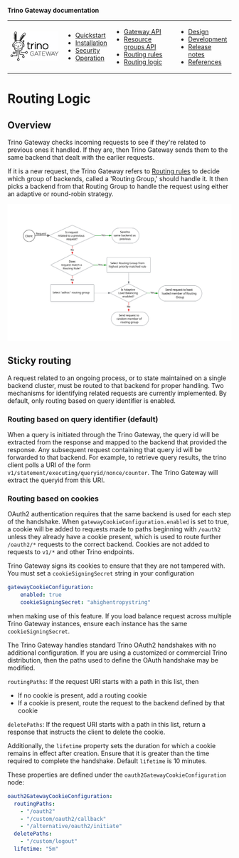 **Trino Gateway documentation**

<table>
  <tr>
    <td>
      <img src="./assets/logos/trino-gateway-v.png"/>
    </td>
    <td>
      <ul>
        <li><a href="quickstart.md">Quickstart</a></li>
        <li><a href="installation.md">Installation</a></li>
        <li><a href="security.md">Security</a></li>
        <li><a href="operation.md">Operation</a></li>
      </ul>
    </td>
    <td>
      <ul>
        <li><a href="gateway-api.md">Gateway API</a></li>
        <li><a href="resource-groups-api.md">Resource groups API</a></li>
        <li><a href="routing-rules.md">Routing rules</a></li>
        <li><a href="routing-logic.md">Routing logic</a></li>
      </ul>
    </td>
    <td>
      <ul>
        <li><a href="design.md">Design</a></li>
        <li><a href="development.md">Development</a></li>
        <li><a href="release-notes.md">Release notes</a></li>
        <li><a href="references.md">References</a></li>
      </ul>
    </td>
  </tr>
</table>

# Routing Logic

## Overview

Trino Gateway checks incoming requests to see if they're related to previous 
ones it handled. If they are, then Trino Gateway sends them to the same backend 
that dealt with the earlier requests.

If it is a new request, the Trino Gateway refers to [Routing rules](routing-rules.md) 
to decide which group of backends, called a 'Routing Group,' should handle it. 
It then picks a backend from that Routing Group to handle the request using 
either an adaptive or round-robin strategy.

![Request Routing Flow](assets/gateway-routing-flow.svg)

## Sticky routing

A request related to an ongoing process, or to state maintained on a single 
backend cluster, must be routed to that backend for proper handling. Two 
mechanisms for identifying related requests are currently implemented. By default,
only routing based on query identifier is enabled.

### Routing based on query identifier (default)

When a query is initiated through the Trino Gateway, the query id will be 
extracted from the response and mapped to the backend that provided the 
response. Any subsequent request containing that query id will be forwarded 
to that backend. For example, to retrieve query results, the trino client 
polls a URI of the form 
`v1/statement/executing/queryid/nonce/counter`. The Trino Gateway will extract
the queryid from this URI.

### Routing based on cookies

OAuth2 authentication requires that the same backend is used for each step of 
the handshake. When `gatewayCookieConfiguration.enabled` is set to true, a cookie 
will be added to requests made to paths beginning with `/oauth2` unless they already have 
a cookie present, which is used to route further `/oauth2/*` requests to the correct backend. 
Cookies are not added to requests to `v1/*` and other Trino endpoints.

Trino Gateway signs its cookies to ensure that they are not tampered with. You 
must set a `cookieSigningSecret` string in your configuration
```yaml
gatewayCookieConfiguration:
    enabled: true
    cookieSigningSecret: "ahighentropystring"
```
when making use of this feature. If you load balance request across multiple Trino Gateway
instances, ensure each instance has the same `cookieSigningSecret`.

The Trino Gateway handles standard Trino OAuth2 handshakes with no additional 
configuration. If you are using a customized or commercial Trino distribution, then
the paths used to define the OAuth handshake may be modified.

`routingPaths`: If the request URI starts with a path in this list, then
* If no cookie is present, add a routing cookie
* If a cookie is present, route the request to the backend defined by that cookie

`deletePaths`: If the request URI starts with a path in this list,
return a response that instructs the client to delete the cookie.

Additionally, the `lifetime` property sets the duration for which a cookie remains in 
effect after creation. Ensure that it is greater than
the time required to complete the handshake. Default `lifetime` is 10 minutes.

These properties are defined under the `oauth2GatewayCookieConfiguration` node: 

```yaml
oauth2GatewayCookieConfiguration:
  routingPaths:
    - "/oauth2"
    - "/custom/oauth2/callback"
    - "/alternative/oauth2/initiate"
  deletePaths:
    - "/custom/logout"
  lifetime: "5m"
```
